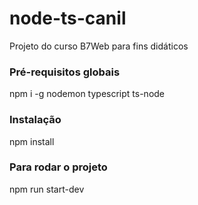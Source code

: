 # node-ts-canil

Projeto do curso B7Web para fins didáticos

### Pré-requisitos globais

npm i -g nodemon typescript ts-node

### Instalação

npm install

### Para rodar o projeto

npm run start-dev

